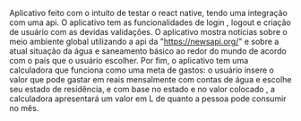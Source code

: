 Aplicativo feito com o intuito de testar o react native, tendo uma integração com uma api. O aplicativo tem as funcionalidades de login , logout e criação de usuário com as devidas validações.
O aplicativo mostra notícias sobre o meio ambiente global utilizando a api da "https://newsapi.org/" e sobre a atual situação da água e saneamento básico ao redor do mundo de acordo com o país que o usuário escolher. Por fim, o aplicativo tem uma calculadora que funciona como
uma meta de gastos: o usuário insere o valor que pode gastar em reais mensalmente com contas de água e escolhe seu estado de residência, e com base no estado e no valor colocado , a calculadora apresentará um valor
em L de quanto a pessoa pode consumir no mês.
